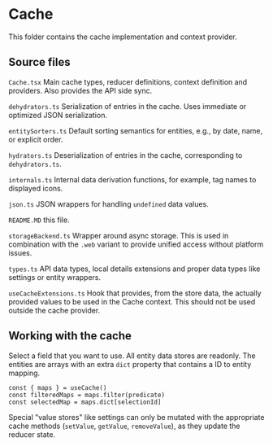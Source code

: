 ﻿# Cache

This folder contains the cache implementation and context provider.

## Source files

`Cache.tsx` Main cache types, reducer definitions, context definition and
providers. Also provides the API side sync.

`dehydrators.ts` Serialization of entries in the cache. Uses immediate or
optimized JSON serialization.

`entitySorters.ts` Default sorting semantics for entities, e.g., by date,
name, or explicit order.

`hydrators.ts` Deserialization of entries in the cache, corresponding to
`dehydrators.ts`.

`internals.ts` Internal data derivation functions, for example, tag names
to displayed icons.

`json.ts` JSON wrappers for handling `undefined` data values.

`README.MD` this file.

`storageBackend.ts` Wrapper around async storage. This is used in combination
with the `.web` variant to provide unified access without platform issues.

`types.ts` API data types, local details extensions and proper data types like
settings or entity wrappers.

`useCacheExtensions.ts` Hook that provides, from the store data, the actually
provided values to be used in the Cache context. This should not be used
outside the cache provider.

## Working with the cache

Select a field that you want to use. All entity data stores are readonly. The
entities are arrays with an extra `dict` property that contains a ID to entity
mapping.

```tsx
const { maps } = useCache()
const filteredMaps = maps.filter(predicate)
const selectedMap = maps.dict[selectionId]
```

Special "value stores" like settings can only be mutated with the appropriate
cache methods (`setValue`, `getValue`, `removeValue`), as they update the
reducer state.

